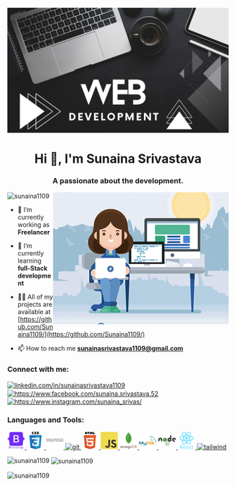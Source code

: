 ![logo](https://github.com/Sunaina1109/sunaina1109/blob/main/Banner.png)
<h1 align="center">Hi 👋, I'm Sunaina Srivastava</h1>
<h3 align="center">A passionate about the development.</h3>
<img align="right" alt="coding" width="400" src="https://raw.githubusercontent.com/dkrzyszczyk/dkrzyszczyk/main/gabriela_mancini.gif"
<p align="left"> <img src="https://komarev.com/ghpvc/?username=sunaina1109&label=Profile%20views&color=0e75b6&style=flat" alt="sunaina1109" /> </p>

- 🔭 I’m currently working as **Freelancer**

- 🌱 I’m currently learning **full-Stack development**

- 👨‍💻 All of my projects are available at [https://github.com/Sunaina1109/](https://github.com/Sunaina1109/)

- 📫 How to reach me **sunainasrivastava1109@gmail.com**

<h3 align="left">Connect with me:</h3>
<p align="left">
<a href="https://linkedin.com/in/linkedin.com/in/sunainasrivastava1109" target="blank"><img align="center" src="https://raw.githubusercontent.com/rahuldkjain/github-profile-readme-generator/master/src/images/icons/Social/linked-in-alt.svg" alt="linkedin.com/in/sunainasrivastava1109" height="30" width="40" /></a>
<a href="https://fb.com/https://www.facebook.com/sunaina.srivastava.52" target="blank"><img align="center" src="https://raw.githubusercontent.com/rahuldkjain/github-profile-readme-generator/master/src/images/icons/Social/facebook.svg" alt="https://www.facebook.com/sunaina.srivastava.52" height="30" width="40" /></a>
<a href="https://instagram.com/https://www.instagram.com/sunaina_srivas/" target="blank"><img align="center" src="https://raw.githubusercontent.com/rahuldkjain/github-profile-readme-generator/master/src/images/icons/Social/instagram.svg" alt="https://www.instagram.com/sunaina_srivas/" height="30" width="40" /></a>
</p>
<h3 align="left">Languages and Tools:</h3>
<p align="left"> <a href="https://getbootstrap.com" target="_blank" rel="noreferrer"> <img src="https://raw.githubusercontent.com/devicons/devicon/master/icons/bootstrap/bootstrap-plain-wordmark.svg" alt="bootstrap" width="40" height="40"/> </a> <a href="https://www.w3schools.com/css/" target="_blank" rel="noreferrer"> <img src="https://raw.githubusercontent.com/devicons/devicon/master/icons/css3/css3-original-wordmark.svg" alt="css3" width="40" height="40"/> </a> <a href="https://expressjs.com" target="_blank" rel="noreferrer"> <img src="https://raw.githubusercontent.com/devicons/devicon/master/icons/express/express-original-wordmark.svg" alt="express" width="40" height="40"/> </a> <a href="https://git-scm.com/" target="_blank" rel="noreferrer"> <img src="https://www.vectorlogo.zone/logos/git-scm/git-scm-icon.svg" alt="git" width="40" height="40"/> </a> <a href="https://www.w3.org/html/" target="_blank" rel="noreferrer"> <img src="https://raw.githubusercontent.com/devicons/devicon/master/icons/html5/html5-original-wordmark.svg" alt="html5" width="40" height="40"/> </a> <a href="https://developer.mozilla.org/en-US/docs/Web/JavaScript" target="_blank" rel="noreferrer"> <img src="https://raw.githubusercontent.com/devicons/devicon/master/icons/javascript/javascript-original.svg" alt="javascript" width="40" height="40"/> </a> <a href="https://www.mongodb.com/" target="_blank" rel="noreferrer"> <img src="https://raw.githubusercontent.com/devicons/devicon/master/icons/mongodb/mongodb-original-wordmark.svg" alt="mongodb" width="40" height="40"/> </a> <a href="https://www.mysql.com/" target="_blank" rel="noreferrer"> <img src="https://raw.githubusercontent.com/devicons/devicon/master/icons/mysql/mysql-original-wordmark.svg" alt="mysql" width="40" height="40"/> </a> <a href="https://nodejs.org" target="_blank" rel="noreferrer"> <img src="https://raw.githubusercontent.com/devicons/devicon/master/icons/nodejs/nodejs-original-wordmark.svg" alt="nodejs" width="40" height="40"/> </a> <a href="https://reactjs.org/" target="_blank" rel="noreferrer"> <img src="https://raw.githubusercontent.com/devicons/devicon/master/icons/react/react-original-wordmark.svg" alt="react" width="40" height="40"/> </a> <a href="https://tailwindcss.com/" target="_blank" rel="noreferrer"> <img src="https://www.vectorlogo.zone/logos/tailwindcss/tailwindcss-icon.svg" alt="tailwind" width="40" height="40"/> </a> </p>

<p><img align="left" src="https://github-readme-stats.vercel.app/api/top-langs?username=sunaina1109&show_icons=true&locale=en&layout=compact" alt="sunaina1109" /></p>

<p>&nbsp;<img align="center" src="https://github-readme-stats.vercel.app/api?username=sunaina1109&show_icons=true&locale=en" alt="sunaina1109" /></p>

<p><img align="center" src="https://github-readme-streak-stats.herokuapp.com/?user=sunaina1109&" alt="sunaina1109" /></p>
